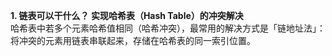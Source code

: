 **1. 链表可以干什么？
实现哈希表（Hash Table）的冲突解决**  
哈希表中若多个元素哈希值相同（哈希冲突），最常用的解决方式是「链地址法」：将冲突的元素用链表串联起来，存储在哈希表的同一索引位置。